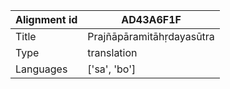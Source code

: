 |Alignment id | AD43A6F1F
| --- | --- 
|Title | Prajñāpāramitāhṛdayasūtra 
|Type | translation
|Languages | ['sa', 'bo']